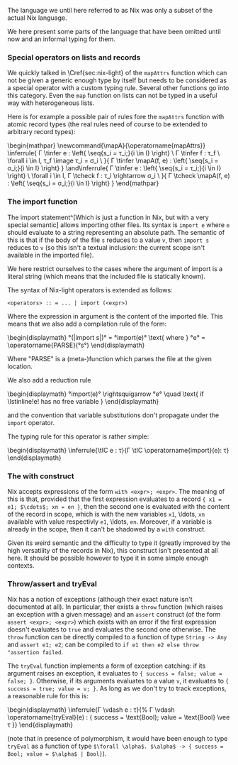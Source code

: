 The language we until here referred to as Nix was only a subset of the actual
Nix language.

We here present some parts of the language that have been omitted until now and
an informal typing for them.

### Special operators on lists and records

We quickly talked in \Cref{sec:nix-light} of the `mapAttrs` function which can
not be given a generic enough type by itself but needs to be considered as a
special operator with a custom typing rule.
Several other functions go into this category. Even the `map` function on lists
can not be typed in a useful way with heterogeneous lists.

Here is for example a possible pair of rules fore the `mapAttrs` function
with atomic record types (the real rules need of course to be extended to
arbitrary record types):

\begin{mathpar}
  \newcommand{\mapA}{\operatorname{mapAttrs}}
  \inferrule{
    Γ \tinfer e : \left\{ \seq{s_i = τ_i;}{i \in I} \right\} \\
    Γ \tinfer f : τ_f \\
    \forall i \in I, τ_f \image τ_i = σ_i \\
  }{
    Γ \tinfer \mapA(f, e) : \left\{ \seq{s_i = σ_i;}{i \in I} \right\}
  }
  \and\inferrule{
    Γ \tinfer e : \left\{ \seq{s_i = τ_i;}{i \in I} \right\} \\
    \forall i \in I, Γ \tcheck f : τ_i \rightarrow σ_i \\
  }{
    Γ \tcheck \mapA(f, e) : \left\{ \seq{s_i = σ_i;}{i \in I} \right\}
  }
\end{mathpar}

### The import function

The import statement^[Which is just a function in Nix, but with a very special
semantic] allows importing other files. Its syntax is `import e` where `e`
should evaluate to a string representing an absolute path.
The semantic of this is that if the body of the file `s` reduces to a value
`v`, then `import s` reduces to `v` (so this isn't a textual inclusion: the
current scope isn't available in the imported file).

We here restrict ourselves to the cases where the argument of import is a
literal string (which means that the included file is statically known).

The syntax of Nix-light operators is extended as follows:

```
<operators> :: = ... | import (<expr>)
```

Where the expression in argument is the content of the imported file.
This means that we also add a compilation rule of the form:

\begin{displaymath}
  °(|import s|)° = °import(e)° \text{ where } °e° = \operatorname{PARSE}(°s°)
\end{displaymath}

Where "PARSE" is a (meta-)function which parses the file at the given location.

We also add a reduction rule

\begin{displaymath}
  °import(e)° \rightsquigarrow °e° \quad \text{ if \lstinline!e! has no free variable }
\end{displaymath}

and the convention that variable substitutions don't propagate under the
`import` operator.

The typing rule for this operator is rather simple:

\begin{displaymath}
\inferrule{\tIC e : τ}{Γ \tIC \operatorname{import}(e): τ}
\end{displaymath}

### The with construct

Nix accepts expressions of the form `with <expr>; <expr>`.
The meaning of this is that, provided that the first expression evaluates to a
record `{ x1 = e1; $\cdots$; xn = en }`, then the second one is evaluated with
the content of the record in scope, which is with the new variables `x1`,
\ldots, `xn` available with value respectivly `e1`, \ldots, `en`.
Moreover, if a variable is already in the scope, then it can't be shadowed by a
`with` construct.

Given its weird semantic and the difficulty to type it (greatly improved by the
high versatility of the records in Nix), this construct isn't presented at all
here.
It should be possible however to type it in some simple enough contexts.

### Throw/assert and tryEval

Nix has a notion of exceptions (although their exact nature isn't documented at
all).
In particular, ther exists a `throw` function (which raises an exception with a
given message) and an `assert` construct (of the form `assert <expr>; <expr>`)
which exists with an error if the first expression doesn't evaluates to `true`
and evaluates the second one otherwise.
The `throw` function can be directly compiled to a function of type
`String -> Any` and `assert e1; e2`; can be compiled to
`if e1 then e2 else throw "assertion failed`.

The `tryEval` function implements a form of exception catching: if its argument
raises an exception, it evaluates to `{ success = false; value = false; }`.
Otherwise, if its arguments evaluates to a value `v`, it evaluates to
`{ success = true; value = v; }`.
As long as we don't try to track exceptions, a reasonable rule for this is:

\begin{displaymath}
  \inferrule{Γ \vdash e : τ}{%
    Γ \vdash \operatorname{tryEval}(e) : \{ success = \text{Bool}; value = \text{Bool} \vee τ \}}
\end{displaymath}

(note that in presence of polymorphism, it would have been enough to type
`tryEval` as a function of type
`$\forall \alpha$. $\alpha$ -> { success = Bool; value = $\alpha$ | Bool}`).
